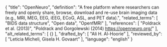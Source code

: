 {
  "title": "OpenNeuro",
  "definition": "A free platform where researchers can freely and openly share, browse, download and re-use brain imaging data (e.g., MRI, MEG, EEG, iEEG, ECoG, ASL, and PET data).",
  "related_terms": [
    "BIDS data structure",
    "Open data",
    "OpenfMRI"
  ],
  "references": [
    "Poldrack et al. (2013)",
    "Poldrack and Gorgolewski (2014) https://openneuro.org/"
  ],
  "alt_related_terms": [
    {}
  ],
  "drafted_by": [
    "Ali H. Al-Hoorie"
  ],
  "reviewed_by": [
    "Leticia Micheli, Gisela H. Govaart"
  ],
  "language": "english"
}
